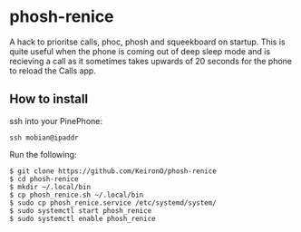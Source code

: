 # phosh-renice

A hack to prioritse calls, phoc, phosh and squeekboard on startup. This is quite useful when the phone is coming out of deep sleep mode and is recieving a call as it sometimes takes upwards of 20 seconds for the phone to reload the Calls app.

## How to install

ssh into your PinePhone:

```
ssh mobian@ipaddr
```

Run the following:

```
$ git clone https://github.com/KeironO/phosh-renice
$ cd phosh-renice
$ mkdir ~/.local/bin
$ cp phosh_renice.sh ~/.local/bin
$ sudo cp phosh_renice.service /etc/systemd/system/
$ sudo systemctl start phosh_renice
$ sudo systemctl enable phosh_renice
```


